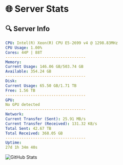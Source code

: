# 🌐 Server Stats
## 🔍 Server Info
```yaml
CPU: Intel(R) Xeon(R) CPU E5-2699 v4 @ 1298.83MHz
CPU Usage: 1.00%
Cores: 44P | 88T
-----------------------------------
Memory:
Current Usage: 146.06 GB/503.74 GB
Available: 354.24 GB
-----------------------------------
Disk:
Current Usage: 65.50 GB/1.71 TB
Free: 1.56 TB
-----------------------------------
GPU:
No GPU detected
-----------------------------------
Network:
Current Transfer (Sent): 25.91 MB/s
Current Transfer (Received): 131.32 KB/s
Total Sent: 42.67 TB
Total Received: 368.05 GB
-----------------------------------
Uptime:
27d 1h 34m 40s
```
![GitHub Stats](https://img.shields.io/badge/Updated-2025-04-03_22:57:29-blue)